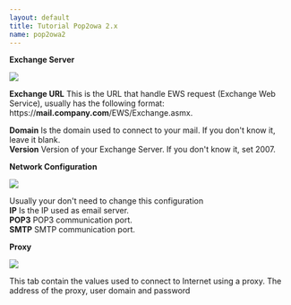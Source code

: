 ```yaml
---
layout: default
title: Tutorial Pop2owa 2.x
name: pop2owa2
---
```


**Exchange Server**

![]({{site.baseurl}}/img/pop2owa2Tab1.JPG)

**Exchange URL** This is the URL that handle EWS request (Exchange Web Service), usually has the following format:  
https://**mail.company.com**/EWS/Exchange.asmx.

**Domain** Is the domain used to connect to your mail. If you don't know it, leave it blank.  
**Version** Version of your Exchange Server. If you don't know it, set 2007.  

**Network Configuration**

![]({{site.baseurl}}/img/pop2owa2Tab2.JPG)

Usually your don't need to change this configuration  
**IP** Is the IP used as email server.  
**POP3** POP3 communication port.  
**SMTP** SMTP communication port.  

**Proxy**

![]({{site.baseurl}}/img/pop2owa2Tab3.JPG)

This tab contain the values used to connect to Internet using a proxy. The address of the proxy, user domain and password
